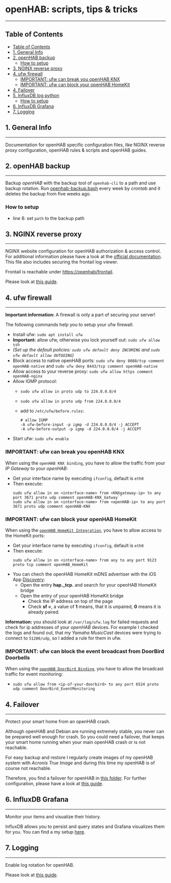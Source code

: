 # openHAB: scripts, tips & tricks

***
## Table of Contents
- [Table of Contents](#table-of-contents)
- [1. General Info](#1-general-info)
- [2. openHAB backup](#2-openhab-backup)
  - [How to setup](#how-to-setup)
- [3. NGINX reverse proxy](#3-nginx-reverse-proxy)
- [4. ufw firewall](#4-ufw-firewall)
  - [IMPORTANT: ufw can break you openHAB KNX](#important-ufw-can-break-you-openhab-knx)
  - [IMPORTANT: ufw can block your openHAB HomeKit](#important-ufw-can-block-your-openhab-homekit)
- [4. Failover](#4-failover)
- [5. InfluxDB log python](#5-influxdb-log-python)
  - [How to setup](#how-to-setup)
- [6. InfluxDB Grafana](#6-influxdb-grafana)
- [7. Logging](#7-logging)


## 1. General Info
***
Documentation for openHAB specific configuration files, like NGINX reverse proxy configuration, openHAB rules & scripts and openHAB guides.


## 2. openHAB backup
***
Backup _openHAB_ with the backup tool of ``openhab-cli`` to a path and use backup rotation.
Run [openhab-backup.bash](openhab-backup.bash) every week by _crontab_ and it deletes the backup from five weeks ago.

### How to setup
* line 8: set ``path`` to the backup path


## 3. NGINX reverse proxy
***
NGINX website configuration for openHAB authorization & access control.
For additional information please have a look at the [official documentation](https://www.openhab.org/docs/installation/security.html#running-openhab-behind-a-reverse-proxy). This file also includes securing the frontail log viewer.

Frontail is reachable under [https://openhab/frontail](https://openhabianpi/frontail).

Please look at [this guide](/etc/nginx/sites-enabled/README.md).


## 4. ufw firewall
***
__Important information:__ A firewall is only a part of securing your server!

The following commands help you to setup your ufw firewall:
* Install ufw: ``sudo apt install ufw``
* __Important:__ allow ufw, otherwise you lock yourself out: ``sudo ufw allow ssh``
* _(Set up the default policies: ``sudo ufw default deny INCOMING`` and ``sudo ufw default allow OUTGOING``)_
* Block access to native openHAB ports: ``sudo ufw deny 8080/tcp comment openHAB-native`` and ``sudo ufw deny 8443/tcp comment openHAB-native``
* Allow access to your reverse proxy: ``sudo ufw allow https comment openHAB-nginx``
* Allow IGMP protocol:
  * ``sudo ufw allow in proto udp to 224.0.0.0/4``
  * ``sudo ufw allow in proto udp from 224.0.0.0/4``
  * add to ``/etc/ufw/before.rules``: 
   
    ```
    # allow IGMP
    -A ufw-before-input -p igmp -d 224.0.0.0/4 -j ACCEPT
    -A ufw-before-output -p igmp -d 224.0.0.0/4 -j ACCEPT
    ```
* Start ufw: ```sudo ufw enable```

### IMPORTANT: ufw can break you openHAB KNX

When using the ``openHAB KNX binding``, you have to allow the traffic from your _IP Gateway_ to your _openHAB_:
* Get your interface name by executing ``ifconfig``, default is ``eth0``
* Then execute:
  ```shell
  sudo ufw allow in on <interface-name> from <KNXgateway-ip> to any port 3671 proto udp comment openHAB-KNX_Gatway``
  sudo ufw allow in on <interface-name> from <openHAB-ip> to any port 3671 proto udp comment openHAB-KNX
  ```

### IMPORTANT: ufw can block your openHAB HomeKit

When using the [``openHAB HomeKit Integration``](https://www.openhab.org/addons/integrations/homekit/#homekit-add-on), you have to allow access to the HomeKit ports:
* Get your interface name by executing ``ifconfig``, default is ``eth0``
* Then execute:
  ```shell
  sudo ufw allow in on <interface-name> from any to any port 9123 proto tcp comment openHAB_HomeKit
  ```
* You can chech the openHAB HomeKit mDNS advertiser with the iOS App [Discovery](https://apps.apple.com/de/app/discovery-dns-sd-browser/id305441017): 
  * Open the entry **hap._tcp.** and search for your openHAB HomeKit bridge
  * Open the entry of your openHAB HomeKit bridge
    * Check the IP address on top of the page
    * Check **sf =**, a value of **1** means, that it is unpaired, **0** means it is already paired.


__Information:__ you should look at ``/var/log/ufw.log`` for failed requests and check for ip addresses of your _openHAB_ devices.
For example I checked the logs and found out, that my _Yamaha MusicCast_ devices were trying to connect to ``51200/udp``, so I added a rule for them in ufw.

### IMPORTANT: ufw can block the event broadcast from DoorBird Doorbells

When using the [``openHAB DoorBird Binding``](https://www.openhab.org/addons/bindings/doorbird/#doorbird-binding), you have to allow the broadcast traffic for event monitoring:
* ```shell
  sudo ufw allow from <ip-of-your-doorbird> to any port 6524 proto udp comment DoorBird_EventMonitoring
  ```


## 4. Failover
***
Protect your smart home from an openHAB crash.

Although openHAB and Debian are running extremely stable, you never can be prepared well enough for crash. So you could need a failover, that keeps your smart home running when your main openHAB crash or is not reachable. 

For easy backup and restore I regularly create images of my openHAB system with _Acronis True Image_ and during this time my openHAB is of course not reachable. 

Therefore, you find a failover for openHAB in [this folder](failover-system). For further configuration, please have a look at [this guide](failover-system/README.md).


## 6. InfluxDB Grafana
***
Monitor your items and visualize their history.

InfluxDB allows you to persist and query states and Grafana visualizes them for you.
You can find a my setup [here](influxdb_grafana/README.md).

## 7. Logging
***
Enable log rotation for openHAB.

Please look at [this guide](/var/lib/openhab/etc/README.md).